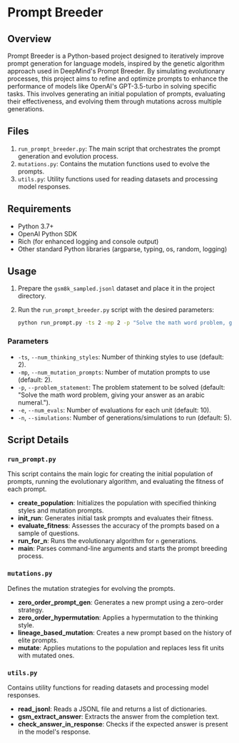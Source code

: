 # Prompt Breeder

## Overview

Prompt Breeder is a Python-based project designed to iteratively improve prompt generation for language models, inspired by the genetic algorithm approach used in DeepMind's Prompt Breeder. By simulating evolutionary processes, this project aims to refine and optimize prompts to enhance the performance of models like OpenAI's GPT-3.5-turbo in solving specific tasks. This involves generating an initial population of prompts, evaluating their effectiveness, and evolving them through mutations across multiple generations.


## Files

1. `run_prompt_breeder.py`: The main script that orchestrates the prompt generation and evolution process.
2. `mutations.py`: Contains the mutation functions used to evolve the prompts.
3. `utils.py`: Utility functions used for reading datasets and processing model responses.

## Requirements

- Python 3.7+
- OpenAI Python SDK
- Rich (for enhanced logging and console output)
- Other standard Python libraries (argparse, typing, os, random, logging)


## Usage

1. Prepare the `gsm8k_sampled.jsonl` dataset and place it in the project directory.

2. Run the `run_prompt_breeder.py` script with the desired parameters:
    ```bash
    python run_prompt.py -ts 2 -mp 2 -p "Solve the math word problem, giving your answer as an arabic numeral." -e 10 -n 5
    ```

### Parameters

- `-ts`, `--num_thinking_styles`: Number of thinking styles to use (default: 2).
- `-mp`, `--num_mutation_prompts`: Number of mutation prompts to use (default: 2).
- `-p`, `--problem_statement`: The problem statement to be solved (default: "Solve the math word problem, giving your answer as an arabic numeral.").
- `-e`, `--num_evals`: Number of evaluations for each unit (default: 10).
- `-n`, `--simulations`: Number of generations/simulations to run (default: 5).

## Script Details

### `run_prompt.py`

This script contains the main logic for creating the initial population of prompts, running the evolutionary algorithm, and evaluating the fitness of each prompt.

- **create_population**: Initializes the population with specified thinking styles and mutation prompts.
- **init_run**: Generates initial task prompts and evaluates their fitness.
- **evaluate_fitness**: Assesses the accuracy of the prompts based on a sample of questions.
- **run_for_n**: Runs the evolutionary algorithm for `n` generations.
- **main**: Parses command-line arguments and starts the prompt breeding process.

### `mutations.py`

Defines the mutation strategies for evolving the prompts.

- **zero_order_prompt_gen**: Generates a new prompt using a zero-order strategy.
- **zero_order_hypermutation**: Applies a hypermutation to the thinking style.
- **lineage_based_mutation**: Creates a new prompt based on the history of elite prompts.
- **mutate**: Applies mutations to the population and replaces less fit units with mutated ones.

### `utils.py`

Contains utility functions for reading datasets and processing model responses.

- **read_jsonl**: Reads a JSONL file and returns a list of dictionaries.
- **gsm_extract_answer**: Extracts the answer from the completion text.
- **check_answer_in_response**: Checks if the expected answer is present in the model's response.
